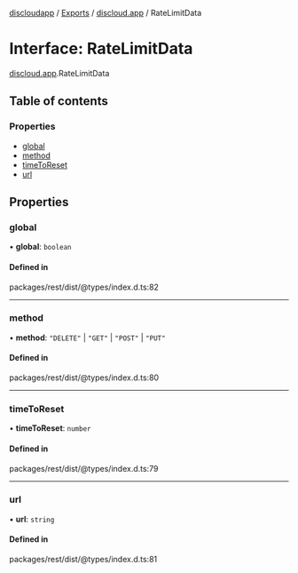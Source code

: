 [discloudapp](../README.md) / [Exports](../modules.md) / [discloud.app](../modules/discloud_app.md) / RateLimitData

# Interface: RateLimitData

[discloud.app](../modules/discloud_app.md).RateLimitData

## Table of contents

### Properties

- [global](discloud_app.RateLimitData.md#global)
- [method](discloud_app.RateLimitData.md#method)
- [timeToReset](discloud_app.RateLimitData.md#timetoreset)
- [url](discloud_app.RateLimitData.md#url)

## Properties

### global

• **global**: `boolean`

#### Defined in

packages/rest/dist/@types/index.d.ts:82

___

### method

• **method**: ``"DELETE"`` \| ``"GET"`` \| ``"POST"`` \| ``"PUT"``

#### Defined in

packages/rest/dist/@types/index.d.ts:80

___

### timeToReset

• **timeToReset**: `number`

#### Defined in

packages/rest/dist/@types/index.d.ts:79

___

### url

• **url**: `string`

#### Defined in

packages/rest/dist/@types/index.d.ts:81
